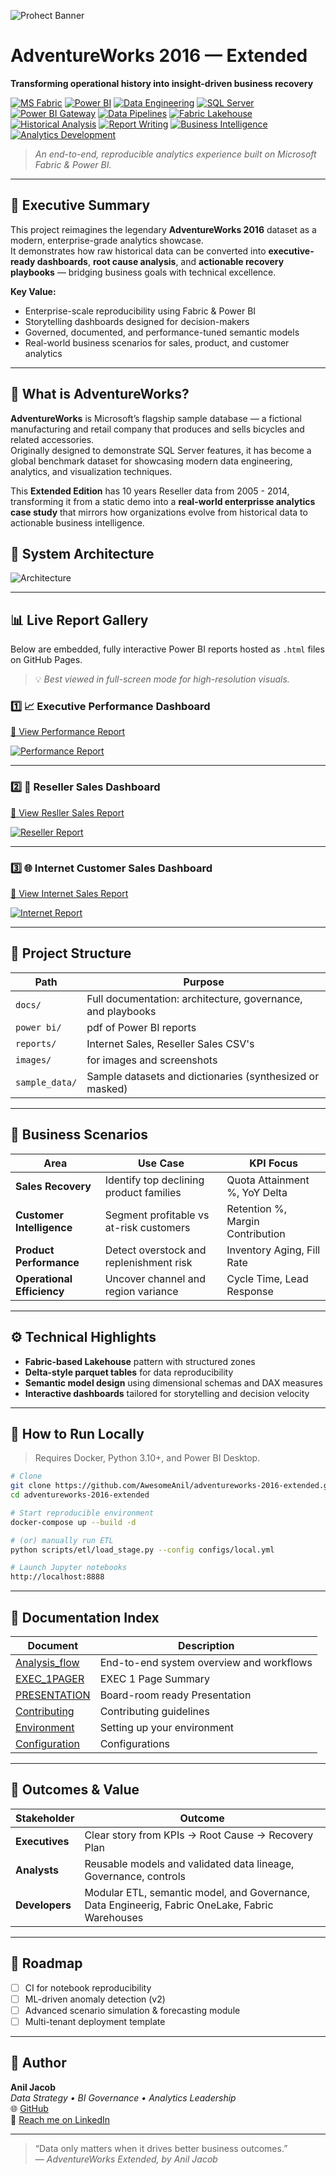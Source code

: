 ![Prohect Banner](banner.png)

# AdventureWorks 2016 — Extended  
**Transforming operational history into insight-driven business recovery**

[![MS Fabric](https://img.shields.io/badge/MS%20Fabric-Cloud-blue?logo=microsoft)](https://learn.microsoft.com/en-us/fabric/get-started)
[![Power BI](https://img.shields.io/badge/Power%20BI-Business%20Analytics-yellow?logo=power-bi)](https://powerbi.microsoft.com/)
[![Data Engineering](https://img.shields.io/badge/Data%20Engineering-ETL-orange?logo=apache-airflow)](https://en.wikipedia.org/wiki/Data_engineering)
[![SQL Server](https://img.shields.io/badge/SQL%20Server-Database-red?logo=microsoftsqlserver)](https://www.microsoft.com/en-us/sql-server)
[![Power BI Gateway](https://img.shields.io/badge/Power%20BI%20Gateway-Connect-green?logo=power-bi)](https://learn.microsoft.com/en-us/data-integration/gateway/service-gateway-install)
[![Data Pipelines](https://img.shields.io/badge/Data%20Pipelines-Fabric-blueviolet?logo=apache-airflow)](https://learn.microsoft.com/en-us/fabric/data-pipelines)
[![Fabric Lakehouse](https://img.shields.io/badge/Fabric%20Lakehouse-Data%20Lake-lightblue?logo=databricks)](https://learn.microsoft.com/en-us/fabric/overview)
[![Historical Analysis](https://img.shields.io/badge/Historical%20Analysis-Time%20Series-blue?logo=chart.js)](https://en.wikipedia.org/wiki/Time_series)
[![Report Writing](https://img.shields.io/badge/Report%20Writing-Documentation-green?logo=read-the-docs)](https://en.wikipedia.org/wiki/Technical_writing)
[![Business Intelligence](https://img.shields.io/badge/Business%20Intelligence-BI-yellow?logo=tableau)](https://en.wikipedia.org/wiki/Business_intelligence)
[![Analytics Development](https://img.shields.io/badge/Analytics%20Development-Data%20Insights-orange?logo=apache-superset)](https://en.wikipedia.org/wiki/Data_analysis)

> *An end-to-end, reproducible analytics experience built on Microsoft Fabric & Power BI.*

---

## 🚀 Executive Summary

This project reimagines the legendary **AdventureWorks 2016** dataset as a modern, enterprise-grade analytics showcase.  
It demonstrates how raw historical data can be converted into **executive-ready dashboards**, **root cause analysis**, and **actionable recovery playbooks** — bridging business goals with technical excellence.

**Key Value:**
- Enterprise-scale reproducibility using Fabric & Power BI
- Storytelling dashboards designed for decision-makers
- Governed, documented, and performance-tuned semantic models
- Real-world business scenarios for sales, product, and customer analytics

---

## 🏢 What is AdventureWorks?

**AdventureWorks** is Microsoft’s flagship sample database — a fictional manufacturing and retail company that produces and sells bicycles and related accessories.  
Originally designed to demonstrate SQL Server features, it has become a global benchmark dataset for showcasing modern data engineering, analytics, and visualization techniques.

This **Extended Edition** has 10 years Reseller data from 2005 - 2014, transforming it from a static demo into a **real-world enterprisse analytics case study** that mirrors how organizations evolve from historical data to actionable business intelligence. 


## 🧭 System Architecture

![Architecture](Architecture.png)

---

## 📊 Live Report Gallery

Below are embedded, fully interactive Power BI reports hosted as `.html` files on GitHub Pages.  
> 💡 *Best viewed in full-screen mode for high-resolution visuals.*

### 1️⃣ 📈 Executive Performance Dashboard

[🔗 View Performance Report](https://awesomeanil.github.io/adventureworks-2016-extended/Performance.html)

[![Performance Report](https://img.shields.io/badge/View-Performance%20Report-darkblue)](https://awesomeanil.github.io/adventureworks-2016-extended/Performance.html)


---

### 2️⃣ 🏪 Reseller Sales Dashboard

[🔗 View Resller Sales Report](https://awesomeanil.github.io/adventureworks-2016-extended/ResellerSales.html)

[![Reseller Report](https://img.shields.io/badge/View-Reseller%20Report-green)](https://awesomeanil.github.io/adventureworks-2016-extended/ResellerSales.html)

---

### 3️⃣ 🌐 Internet Customer Sales Dashboard

[🔗 View Internet Sales Report](https://awesomeanil.github.io/adventureworks-2016-extended/InternetSales.html)

[![Internet Report](https://img.shields.io/badge/View-Internet%20Report-blue)](https://awesomeanil.github.io/adventureworks-2016-extended/InternetSales.html)


---

## 🧩 Project Structure

| Path | Purpose |
|------|----------|
| `docs/` | Full documentation: architecture, governance, and playbooks |
| `power bi/` | pdf of Power BI reports |
| `reports/` | Internet Sales, Reseller Sales CSV's |
| `images/` | for images and screenshots |
| `sample_data/` | Sample datasets and dictionaries (synthesized or masked) |

---

## 🧠 Business Scenarios

| Area | Use Case | KPI Focus |
|------|-----------|-----------|
| **Sales Recovery** | Identify top declining product families | Quota Attainment %, YoY Delta |
| **Customer Intelligence** | Segment profitable vs at-risk customers | Retention %, Margin Contribution |
| **Product Performance** | Detect overstock and replenishment risk | Inventory Aging, Fill Rate |
| **Operational Efficiency** | Uncover channel and region variance | Cycle Time, Lead Response |

---

## ⚙️ Technical Highlights

- **Fabric-based Lakehouse** pattern with structured zones  
- **Delta-style parquet tables** for data reproducibility  
- **Semantic model design** using dimensional schemas and DAX measures  
- **Interactive dashboards** tailored for storytelling and decision velocity  

---

## 🧰 How to Run Locally

> Requires Docker, Python 3.10+, and Power BI Desktop.

```bash
# Clone
git clone https://github.com/AwesomeAnil/adventureworks-2016-extended.git
cd adventureworks-2016-extended

# Start reproducible environment
docker-compose up --build -d

# (or) manually run ETL
python scripts/etl/load_stage.py --config configs/local.yml

# Launch Jupyter notebooks
http://localhost:8888
```
---

## 📘 Documentation Index

| Document | Description |
|-----------|--------------|
| [Analysis_flow](Analysis_flow.md) | End-to-end system overview and workflows |
| [EXEC_1PAGER](EXEC_1PAGER.md) | EXEC 1 Page Summary |
| [PRESENTATION](PRESENTATION.md) | Board-room ready Presentation |
| [Contributing](Contributing.md) | Contributing guidelines |
| [Environment](Environment.md) | Setting up your environment |
| [Configuration](Configuration.md) | Configurations |


---

## 🏁 Outcomes & Value

| Stakeholder | Outcome |
|--------------|----------|
| **Executives** | Clear story from KPIs → Root Cause → Recovery Plan |
| **Analysts** | Reusable models and validated data lineage, Governance, controls |
| **Developers** | Modular ETL, semantic model, and Governance, Data Engineerig, Fabric OneLake, Fabric Warehouses |

---

## 📍 Roadmap

- [ ] CI for notebook reproducibility  
- [ ] ML-driven anomaly detection (v2)  
- [ ] Advanced scenario simulation & forecasting module  
- [ ] Multi-tenant deployment template  

---

## 👤 Author

**Anil Jacob**  
*Data Strategy • BI Governance • Analytics Leadership*  
🌐 [GitHub](https://github.com/AwesomeAnil)  
💼 [Reach me on LinkedIn](https://linkedin.com/in/anil-jacobs)  

---

> “Data only matters when it drives better business outcomes.”  
> — *AdventureWorks Extended, by Anil Jacob*
